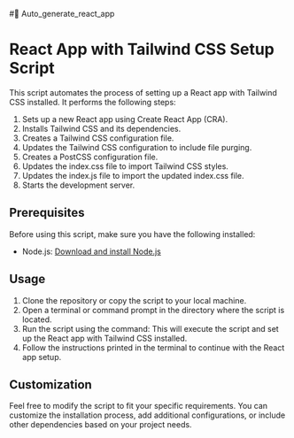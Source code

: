 #📌 Auto_generate_react_app

# React App with Tailwind CSS Setup Script

This script automates the process of setting up a React app with Tailwind CSS installed. It performs the following steps:

1. Sets up a new React app using Create React App (CRA).
2. Installs Tailwind CSS and its dependencies.
3. Creates a Tailwind CSS configuration file.
4. Updates the Tailwind CSS configuration to include file purging.
5. Creates a PostCSS configuration file.
6. Updates the index.css file to import Tailwind CSS styles.
7. Updates the index.js file to import the updated index.css file.
8. Starts the development server.

## Prerequisites

Before using this script, make sure you have the following installed:

- Node.js: [Download and install Node.js](https://nodejs.org)

## Usage

1. Clone the repository or copy the script to your local machine.
2. Open a terminal or command prompt in the directory where the script is located.
3. Run the script using the command:
   This will execute the script and set up the React app with Tailwind CSS installed.
5. Follow the instructions printed in the terminal to continue with the React app setup.

## Customization

Feel free to modify the script to fit your specific requirements. You can customize the installation process, add additional configurations, or include other dependencies based on your project needs.



